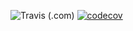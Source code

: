 ![Travis (.com)](https://img.shields.io/travis/com/vizhyk/https://travis-ci.com/github/vizhyk/proxytcp)
[![codecov](https://codecov.io/gh/vizhyk/proxytcp/branch/master/graph/badge.svg?token=EYQIQRX3CS)](https://codecov.io/gh/vizhyk/proxytcp)
